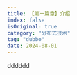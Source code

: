```yaml
---
title: 【第一篇章】介绍
index: false
isOriginal: true
category: "分布式技术"
tag: "dubbo"
date: 2024-08-01
---
```


dddddd
